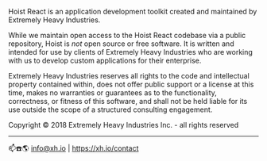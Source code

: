 Hoist React is an application development toolkit created and maintained by Extremely Heavy
Industries.

While we maintain open access to the Hoist React codebase via a public repository, Hoist is *not*
open source or free software. It is written and intended for use by clients of Extremely Heavy
Industries who are working with us to develop custom applications for their enterprise.

Extremely Heavy Industries reserves all rights to the code and intellectual property contained
within, does not offer public support or a license at this time, makes no warranties or guarantees
as to the functionality, correctness, or fitness of this software, and shall not be held liable for
its use outside the scope of a structured consulting engagement.

Copyright © 2018 Extremely Heavy Industries Inc. - all rights reserved

 ------------------------------------------

📫☎️🌎 info@xh.io | https://xh.io/contact
